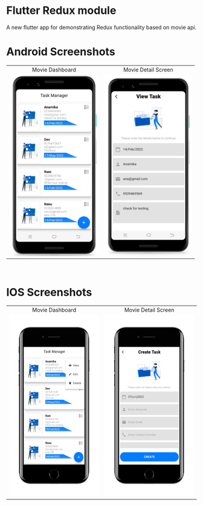 # Flutter Redux module

A new flutter app for demonstrating Redux functionality based on movie api.

# Android Screenshots

<table>
  <tr>
    <td align="center" valign="center">Movie Dashboard</td>
     <td align="center" valign="center">Movie Detail Screen</td>
  </tr>
  <tr>
    <td><img src="https://github.com/MarvelApps-Flutter/flutter_firebase_realtime_database/blob/dev/screenshots/android/android1.png" height="480px"></td>
    <td><img src="https://github.com/MarvelApps-Flutter/flutter_firebase_realtime_database/blob/dev/screenshots/android/android2.png" height="480px"></td>
  </tr>
 </table>

</br>

# IOS Screenshots

<table>
  <tr>
     <td align="center" valign="center">Movie Dashboard</td>
     <td align="center" valign="center">Movie Detail Screen</td>
  </tr>
  <tr>
    <td><img src="https://github.com/MarvelApps-Flutter/flutter_firebase_realtime_database/blob/dev/screenshots/ios/ios1.png" height="480px"></td>
    <td><img src="https://github.com/MarvelApps-Flutter/flutter_firebase_realtime_database/blob/dev/screenshots/ios/ios2.png" height="480px"></td>
  </tr>
 </table>
